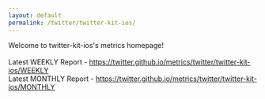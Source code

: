 ```yaml
---
layout: default
permalink: /twitter/twitter-kit-ios/
---
```

Welcome to twitter-kit-ios's metrics homepage!
<br><br>
Latest WEEKLY Report - <a href="https://twitter.github.io/metrics/twitter/twitter-kit-ios/WEEKLY">https://twitter.github.io/metrics/twitter/twitter-kit-ios/WEEKLY</a>
<br>
Latest MONTHLY Report - <a href="https://twitter.github.io/metrics/twitter/twitter-kit-ios/MONTHLY">https://twitter.github.io/metrics/twitter/twitter-kit-ios/MONTHLY</a>
<br>
